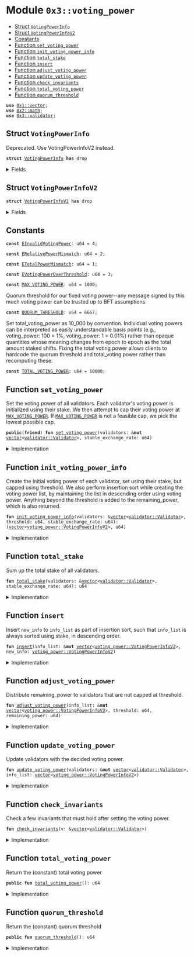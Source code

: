 
<a name="0x3_voting_power"></a>

# Module `0x3::voting_power`



-  [Struct `VotingPowerInfo`](#0x3_voting_power_VotingPowerInfo)
-  [Struct `VotingPowerInfoV2`](#0x3_voting_power_VotingPowerInfoV2)
-  [Constants](#@Constants_0)
-  [Function `set_voting_power`](#0x3_voting_power_set_voting_power)
-  [Function `init_voting_power_info`](#0x3_voting_power_init_voting_power_info)
-  [Function `total_stake`](#0x3_voting_power_total_stake)
-  [Function `insert`](#0x3_voting_power_insert)
-  [Function `adjust_voting_power`](#0x3_voting_power_adjust_voting_power)
-  [Function `update_voting_power`](#0x3_voting_power_update_voting_power)
-  [Function `check_invariants`](#0x3_voting_power_check_invariants)
-  [Function `total_voting_power`](#0x3_voting_power_total_voting_power)
-  [Function `quorum_threshold`](#0x3_voting_power_quorum_threshold)


<pre><code><b>use</b> <a href="">0x1::vector</a>;
<b>use</b> <a href="../../../.././build/Sui/docs/math.md#0x2_math">0x2::math</a>;
<b>use</b> <a href="validator.md#0x3_validator">0x3::validator</a>;
</code></pre>



<a name="0x3_voting_power_VotingPowerInfo"></a>

## Struct `VotingPowerInfo`

Deprecated. Use VotingPowerInfoV2 instead.


<pre><code><b>struct</b> <a href="voting_power.md#0x3_voting_power_VotingPowerInfo">VotingPowerInfo</a> <b>has</b> drop
</code></pre>



<details>
<summary>Fields</summary>


<dl>
<dt>
<code>validator_index: u64</code>
</dt>
<dd>

</dd>
<dt>
<code><a href="voting_power.md#0x3_voting_power">voting_power</a>: u64</code>
</dt>
<dd>

</dd>
</dl>


</details>

<a name="0x3_voting_power_VotingPowerInfoV2"></a>

## Struct `VotingPowerInfoV2`



<pre><code><b>struct</b> <a href="voting_power.md#0x3_voting_power_VotingPowerInfoV2">VotingPowerInfoV2</a> <b>has</b> drop
</code></pre>



<details>
<summary>Fields</summary>


<dl>
<dt>
<code>validator_index: u64</code>
</dt>
<dd>

</dd>
<dt>
<code><a href="voting_power.md#0x3_voting_power">voting_power</a>: u64</code>
</dt>
<dd>

</dd>
<dt>
<code>stake: u64</code>
</dt>
<dd>

</dd>
</dl>


</details>

<a name="@Constants_0"></a>

## Constants


<a name="0x3_voting_power_EInvalidVotingPower"></a>



<pre><code><b>const</b> <a href="voting_power.md#0x3_voting_power_EInvalidVotingPower">EInvalidVotingPower</a>: u64 = 4;
</code></pre>



<a name="0x3_voting_power_ERelativePowerMismatch"></a>



<pre><code><b>const</b> <a href="voting_power.md#0x3_voting_power_ERelativePowerMismatch">ERelativePowerMismatch</a>: u64 = 2;
</code></pre>



<a name="0x3_voting_power_ETotalPowerMismatch"></a>



<pre><code><b>const</b> <a href="voting_power.md#0x3_voting_power_ETotalPowerMismatch">ETotalPowerMismatch</a>: u64 = 1;
</code></pre>



<a name="0x3_voting_power_EVotingPowerOverThreshold"></a>



<pre><code><b>const</b> <a href="voting_power.md#0x3_voting_power_EVotingPowerOverThreshold">EVotingPowerOverThreshold</a>: u64 = 3;
</code></pre>



<a name="0x3_voting_power_MAX_VOTING_POWER"></a>



<pre><code><b>const</b> <a href="voting_power.md#0x3_voting_power_MAX_VOTING_POWER">MAX_VOTING_POWER</a>: u64 = 1000;
</code></pre>



<a name="0x3_voting_power_QUORUM_THRESHOLD"></a>

Quorum threshold for our fixed voting power--any message signed by this much voting power can be trusted
up to BFT assumptions


<pre><code><b>const</b> <a href="voting_power.md#0x3_voting_power_QUORUM_THRESHOLD">QUORUM_THRESHOLD</a>: u64 = 6667;
</code></pre>



<a name="0x3_voting_power_TOTAL_VOTING_POWER"></a>

Set total_voting_power as 10_000 by convention. Individual voting powers can be interpreted
as easily understandable basis points (e.g., voting_power: 100 = 1%, voting_power: 1 = 0.01%) rather than
opaque quantities whose meaning changes from epoch to epoch as the total amount staked shifts.
Fixing the total voting power allows clients to hardcode the quorum threshold and total_voting power rather
than recomputing these.


<pre><code><b>const</b> <a href="voting_power.md#0x3_voting_power_TOTAL_VOTING_POWER">TOTAL_VOTING_POWER</a>: u64 = 10000;
</code></pre>



<a name="0x3_voting_power_set_voting_power"></a>

## Function `set_voting_power`

Set the voting power of all validators.
Each validator's voting power is initialized using their stake. We then attempt to cap their voting power
at <code><a href="voting_power.md#0x3_voting_power_MAX_VOTING_POWER">MAX_VOTING_POWER</a></code>. If <code><a href="voting_power.md#0x3_voting_power_MAX_VOTING_POWER">MAX_VOTING_POWER</a></code> is not a feasible cap, we pick the lowest possible cap.


<pre><code><b>public</b>(<b>friend</b>) <b>fun</b> <a href="voting_power.md#0x3_voting_power_set_voting_power">set_voting_power</a>(validators: &<b>mut</b> <a href="">vector</a>&lt;<a href="validator.md#0x3_validator_Validator">validator::Validator</a>&gt;, stable_exchange_rate: u64)
</code></pre>



<details>
<summary>Implementation</summary>


<pre><code><b>public</b>(<b>friend</b>) <b>fun</b> <a href="voting_power.md#0x3_voting_power_set_voting_power">set_voting_power</a>(
    validators: &<b>mut</b> <a href="">vector</a>&lt;Validator&gt;,
    stable_exchange_rate:u64) {
    // If threshold_pct is too small, it's possible that even when all validators reach the threshold we still don't
    // have 100%. So we bound the threshold_pct <b>to</b> be always enough <b>to</b> find a solution.
    <b>let</b> threshold = <a href="../../../.././build/Sui/docs/math.md#0x2_math_min">math::min</a>(
        <a href="voting_power.md#0x3_voting_power_TOTAL_VOTING_POWER">TOTAL_VOTING_POWER</a>,
        <a href="../../../.././build/Sui/docs/math.md#0x2_math_max">math::max</a>(<a href="voting_power.md#0x3_voting_power_MAX_VOTING_POWER">MAX_VOTING_POWER</a>, divide_and_round_up(<a href="voting_power.md#0x3_voting_power_TOTAL_VOTING_POWER">TOTAL_VOTING_POWER</a>, <a href="_length">vector::length</a>(validators))),
    );
    <b>let</b> (info_list, remaining_power) =
        <a href="voting_power.md#0x3_voting_power_init_voting_power_info">init_voting_power_info</a>(validators, threshold, stable_exchange_rate);
    <a href="voting_power.md#0x3_voting_power_adjust_voting_power">adjust_voting_power</a>(&<b>mut</b> info_list, threshold, remaining_power);
    <a href="voting_power.md#0x3_voting_power_update_voting_power">update_voting_power</a>(validators, info_list);
    <a href="voting_power.md#0x3_voting_power_check_invariants">check_invariants</a>(validators);
}
</code></pre>



</details>

<a name="0x3_voting_power_init_voting_power_info"></a>

## Function `init_voting_power_info`

Create the initial voting power of each validator, set using their stake, but capped using threshold.
We also perform insertion sort while creating the voting power list, by maintaining the list in
descending order using voting power.
Anything beyond the threshold is added to the remaining_power, which is also returned.


<pre><code><b>fun</b> <a href="voting_power.md#0x3_voting_power_init_voting_power_info">init_voting_power_info</a>(validators: &<a href="">vector</a>&lt;<a href="validator.md#0x3_validator_Validator">validator::Validator</a>&gt;, threshold: u64, stable_exchange_rate: u64): (<a href="">vector</a>&lt;<a href="voting_power.md#0x3_voting_power_VotingPowerInfoV2">voting_power::VotingPowerInfoV2</a>&gt;, u64)
</code></pre>



<details>
<summary>Implementation</summary>


<pre><code><b>fun</b> <a href="voting_power.md#0x3_voting_power_init_voting_power_info">init_voting_power_info</a>(
    validators: &<a href="">vector</a>&lt;Validator&gt;,
    threshold: u64,
    stable_exchange_rate:u64,
): (<a href="">vector</a>&lt;<a href="voting_power.md#0x3_voting_power_VotingPowerInfoV2">VotingPowerInfoV2</a>&gt;, u64) {
    <b>let</b> total_stake = <a href="voting_power.md#0x3_voting_power_total_stake">total_stake</a>(validators, stable_exchange_rate);
    <b>let</b> i = 0;
    <b>let</b> len = <a href="_length">vector::length</a>(validators);
    <b>let</b> total_power = 0;
    <b>let</b> result = <a href="">vector</a>[];
    <b>while</b> (i &lt; len) {
        <b>let</b> <a href="validator.md#0x3_validator">validator</a> = <a href="_borrow">vector::borrow</a>(validators, i);
        <b>let</b> stake = <a href="validator.md#0x3_validator_total_stake_with_stable">validator::total_stake_with_stable</a>(<a href="validator.md#0x3_validator">validator</a>, stable_exchange_rate);
        <b>let</b> adjusted_stake = (stake <b>as</b> u128) * (<a href="voting_power.md#0x3_voting_power_TOTAL_VOTING_POWER">TOTAL_VOTING_POWER</a> <b>as</b> u128) / (total_stake <b>as</b> u128);
        <b>let</b> <a href="voting_power.md#0x3_voting_power">voting_power</a> = <a href="../../../.././build/Sui/docs/math.md#0x2_math_min">math::min</a>((adjusted_stake <b>as</b> u64), threshold);
        <b>let</b> info = <a href="voting_power.md#0x3_voting_power_VotingPowerInfoV2">VotingPowerInfoV2</a> {
            validator_index: i,
            <a href="voting_power.md#0x3_voting_power">voting_power</a>,
            stake,
        };
        <a href="voting_power.md#0x3_voting_power_insert">insert</a>(&<b>mut</b> result, info);
        total_power = total_power + <a href="voting_power.md#0x3_voting_power">voting_power</a>;
        i = i + 1;
    };
    (result, <a href="voting_power.md#0x3_voting_power_TOTAL_VOTING_POWER">TOTAL_VOTING_POWER</a> - total_power)
}
</code></pre>



</details>

<a name="0x3_voting_power_total_stake"></a>

## Function `total_stake`

Sum up the total stake of all validators.


<pre><code><b>fun</b> <a href="voting_power.md#0x3_voting_power_total_stake">total_stake</a>(validators: &<a href="">vector</a>&lt;<a href="validator.md#0x3_validator_Validator">validator::Validator</a>&gt;, stable_exchange_rate: u64): u64
</code></pre>



<details>
<summary>Implementation</summary>


<pre><code><b>fun</b> <a href="voting_power.md#0x3_voting_power_total_stake">total_stake</a>(validators: &<a href="">vector</a>&lt;Validator&gt;, stable_exchange_rate:u64): u64 {
    <b>let</b> i = 0;
    <b>let</b> len = <a href="_length">vector::length</a>(validators);
    <b>let</b> total_stake =0 ;
    <b>while</b> (i &lt; len) {
        total_stake = total_stake +
            <a href="validator.md#0x3_validator_total_stake_with_stable">validator::total_stake_with_stable</a>(<a href="_borrow">vector::borrow</a>(validators, i), stable_exchange_rate);
        i = i + 1;
    };
    total_stake
}
</code></pre>



</details>

<a name="0x3_voting_power_insert"></a>

## Function `insert`

Insert <code>new_info</code> to <code>info_list</code> as part of insertion sort, such that <code>info_list</code> is always sorted
using stake, in descending order.


<pre><code><b>fun</b> <a href="voting_power.md#0x3_voting_power_insert">insert</a>(info_list: &<b>mut</b> <a href="">vector</a>&lt;<a href="voting_power.md#0x3_voting_power_VotingPowerInfoV2">voting_power::VotingPowerInfoV2</a>&gt;, new_info: <a href="voting_power.md#0x3_voting_power_VotingPowerInfoV2">voting_power::VotingPowerInfoV2</a>)
</code></pre>



<details>
<summary>Implementation</summary>


<pre><code><b>fun</b> <a href="voting_power.md#0x3_voting_power_insert">insert</a>(info_list: &<b>mut</b> <a href="">vector</a>&lt;<a href="voting_power.md#0x3_voting_power_VotingPowerInfoV2">VotingPowerInfoV2</a>&gt;, new_info: <a href="voting_power.md#0x3_voting_power_VotingPowerInfoV2">VotingPowerInfoV2</a>) {
    <b>let</b> i = 0;
    <b>let</b> len = <a href="_length">vector::length</a>(info_list);
    <b>while</b> (i &lt; len && <a href="_borrow">vector::borrow</a>(info_list, i).stake &gt; new_info.stake) {
        i = i + 1;
    };
    <a href="_insert">vector::insert</a>(info_list, new_info, i);
}
</code></pre>



</details>

<a name="0x3_voting_power_adjust_voting_power"></a>

## Function `adjust_voting_power`

Distribute remaining_power to validators that are not capped at threshold.


<pre><code><b>fun</b> <a href="voting_power.md#0x3_voting_power_adjust_voting_power">adjust_voting_power</a>(info_list: &<b>mut</b> <a href="">vector</a>&lt;<a href="voting_power.md#0x3_voting_power_VotingPowerInfoV2">voting_power::VotingPowerInfoV2</a>&gt;, threshold: u64, remaining_power: u64)
</code></pre>



<details>
<summary>Implementation</summary>


<pre><code><b>fun</b> <a href="voting_power.md#0x3_voting_power_adjust_voting_power">adjust_voting_power</a>(info_list: &<b>mut</b> <a href="">vector</a>&lt;<a href="voting_power.md#0x3_voting_power_VotingPowerInfoV2">VotingPowerInfoV2</a>&gt;, threshold: u64, remaining_power: u64) {
    <b>let</b> i = 0;
    <b>let</b> len = <a href="_length">vector::length</a>(info_list);
    <b>while</b> (i &lt; len && remaining_power &gt; 0) {
        <b>let</b> v = <a href="_borrow_mut">vector::borrow_mut</a>(info_list, i);
        // planned is the amount of extra power we want <b>to</b> distribute <b>to</b> this <a href="validator.md#0x3_validator">validator</a>.
        <b>let</b> planned = divide_and_round_up(remaining_power, len - i);
        // target is the targeting power this <a href="validator.md#0x3_validator">validator</a> will reach, capped by threshold.
        <b>let</b> target = <a href="../../../.././build/Sui/docs/math.md#0x2_math_min">math::min</a>(threshold, v.<a href="voting_power.md#0x3_voting_power">voting_power</a> + planned);
        // actual is the actual amount of power we will be distributing <b>to</b> this <a href="validator.md#0x3_validator">validator</a>.
        <b>let</b> actual = <a href="../../../.././build/Sui/docs/math.md#0x2_math_min">math::min</a>(remaining_power, target - v.<a href="voting_power.md#0x3_voting_power">voting_power</a>);
        v.<a href="voting_power.md#0x3_voting_power">voting_power</a> = v.<a href="voting_power.md#0x3_voting_power">voting_power</a> + actual;
        <b>assert</b>!(v.<a href="voting_power.md#0x3_voting_power">voting_power</a> &lt;= threshold, <a href="voting_power.md#0x3_voting_power_EVotingPowerOverThreshold">EVotingPowerOverThreshold</a>);
        remaining_power = remaining_power - actual;
        i = i + 1;
    };
    <b>assert</b>!(remaining_power == 0, <a href="voting_power.md#0x3_voting_power_ETotalPowerMismatch">ETotalPowerMismatch</a>);
}
</code></pre>



</details>

<a name="0x3_voting_power_update_voting_power"></a>

## Function `update_voting_power`

Update validators with the decided voting power.


<pre><code><b>fun</b> <a href="voting_power.md#0x3_voting_power_update_voting_power">update_voting_power</a>(validators: &<b>mut</b> <a href="">vector</a>&lt;<a href="validator.md#0x3_validator_Validator">validator::Validator</a>&gt;, info_list: <a href="">vector</a>&lt;<a href="voting_power.md#0x3_voting_power_VotingPowerInfoV2">voting_power::VotingPowerInfoV2</a>&gt;)
</code></pre>



<details>
<summary>Implementation</summary>


<pre><code><b>fun</b> <a href="voting_power.md#0x3_voting_power_update_voting_power">update_voting_power</a>(validators: &<b>mut</b> <a href="">vector</a>&lt;Validator&gt;, info_list: <a href="">vector</a>&lt;<a href="voting_power.md#0x3_voting_power_VotingPowerInfoV2">VotingPowerInfoV2</a>&gt;) {
    <b>while</b> (!<a href="_is_empty">vector::is_empty</a>(&info_list)) {
        <b>let</b> <a href="voting_power.md#0x3_voting_power_VotingPowerInfoV2">VotingPowerInfoV2</a> {
            validator_index,
            <a href="voting_power.md#0x3_voting_power">voting_power</a>,
            stake: _,
        } = <a href="_pop_back">vector::pop_back</a>(&<b>mut</b> info_list);
        <b>let</b> v = <a href="_borrow_mut">vector::borrow_mut</a>(validators, validator_index);
        <a href="validator.md#0x3_validator_set_voting_power">validator::set_voting_power</a>(v, <a href="voting_power.md#0x3_voting_power">voting_power</a>);
    };
    <a href="_destroy_empty">vector::destroy_empty</a>(info_list);
}
</code></pre>



</details>

<a name="0x3_voting_power_check_invariants"></a>

## Function `check_invariants`

Check a few invariants that must hold after setting the voting power.


<pre><code><b>fun</b> <a href="voting_power.md#0x3_voting_power_check_invariants">check_invariants</a>(v: &<a href="">vector</a>&lt;<a href="validator.md#0x3_validator_Validator">validator::Validator</a>&gt;)
</code></pre>



<details>
<summary>Implementation</summary>


<pre><code><b>fun</b> <a href="voting_power.md#0x3_voting_power_check_invariants">check_invariants</a>(v: &<a href="">vector</a>&lt;Validator&gt;) {
    // First check that the total voting power must be <a href="voting_power.md#0x3_voting_power_TOTAL_VOTING_POWER">TOTAL_VOTING_POWER</a>.
    <b>let</b> i = 0;
    <b>let</b> len = <a href="_length">vector::length</a>(v);
    <b>let</b> total = 0;
    <b>while</b> (i &lt; len) {
        <b>let</b> <a href="voting_power.md#0x3_voting_power">voting_power</a> = <a href="validator.md#0x3_validator_voting_power">validator::voting_power</a>(<a href="_borrow">vector::borrow</a>(v, i));
        <b>assert</b>!(<a href="voting_power.md#0x3_voting_power">voting_power</a> &gt; 0, <a href="voting_power.md#0x3_voting_power_EInvalidVotingPower">EInvalidVotingPower</a>);
        total = total + <a href="voting_power.md#0x3_voting_power">voting_power</a>;
        i = i + 1;
    };
    <b>assert</b>!(total == <a href="voting_power.md#0x3_voting_power_TOTAL_VOTING_POWER">TOTAL_VOTING_POWER</a>, <a href="voting_power.md#0x3_voting_power_ETotalPowerMismatch">ETotalPowerMismatch</a>);

    // Second check that <b>if</b> <a href="validator.md#0x3_validator">validator</a> A's stake is larger than B's stake, A's voting power must be no less
    // than B's voting power; similarly, <b>if</b> A's stake is less than B's stake, A's voting power must be no larger
    // than B's voting power.
    <b>let</b> a = 0;
    <b>while</b> (a &lt; len) {
        <b>let</b> b = a + 1;
        <b>while</b> (b &lt; len) {
            <b>let</b> validator_a = <a href="_borrow">vector::borrow</a>(v, a);
            <b>let</b> validator_b = <a href="_borrow">vector::borrow</a>(v, b);
            <b>let</b> stake_a = <a href="validator.md#0x3_validator_total_stake">validator::total_stake</a>(validator_a);
            <b>let</b> stake_b = <a href="validator.md#0x3_validator_total_stake">validator::total_stake</a>(validator_b);
            <b>let</b> power_a = <a href="validator.md#0x3_validator_voting_power">validator::voting_power</a>(validator_a);
            <b>let</b> power_b = <a href="validator.md#0x3_validator_voting_power">validator::voting_power</a>(validator_b);
            <b>if</b> (stake_a &gt; stake_b) {
                <b>assert</b>!(power_a &gt;= power_b, <a href="voting_power.md#0x3_voting_power_ERelativePowerMismatch">ERelativePowerMismatch</a>);
            };
            <b>if</b> (stake_a &lt; stake_b) {
                <b>assert</b>!(power_a &lt;= power_b, <a href="voting_power.md#0x3_voting_power_ERelativePowerMismatch">ERelativePowerMismatch</a>);
            };
            b = b + 1;
        };
        a = a + 1;
    }
}
</code></pre>



</details>

<a name="0x3_voting_power_total_voting_power"></a>

## Function `total_voting_power`

Return the (constant) total voting power


<pre><code><b>public</b> <b>fun</b> <a href="voting_power.md#0x3_voting_power_total_voting_power">total_voting_power</a>(): u64
</code></pre>



<details>
<summary>Implementation</summary>


<pre><code><b>public</b> <b>fun</b> <a href="voting_power.md#0x3_voting_power_total_voting_power">total_voting_power</a>(): u64 {
    <a href="voting_power.md#0x3_voting_power_TOTAL_VOTING_POWER">TOTAL_VOTING_POWER</a>
}
</code></pre>



</details>

<a name="0x3_voting_power_quorum_threshold"></a>

## Function `quorum_threshold`

Return the (constant) quorum threshold


<pre><code><b>public</b> <b>fun</b> <a href="voting_power.md#0x3_voting_power_quorum_threshold">quorum_threshold</a>(): u64
</code></pre>



<details>
<summary>Implementation</summary>


<pre><code><b>public</b> <b>fun</b> <a href="voting_power.md#0x3_voting_power_quorum_threshold">quorum_threshold</a>(): u64 {
    <a href="voting_power.md#0x3_voting_power_QUORUM_THRESHOLD">QUORUM_THRESHOLD</a>
}
</code></pre>



</details>

